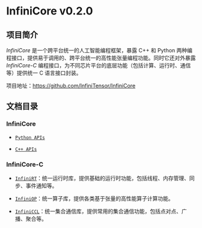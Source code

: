# InfiniCore v0.2.0

## 项目简介

*InfiniCore* 是一个跨平台统一的人工智能编程框架，暴露 C++ 和 Python 两种编程接口，提供易于调用的、跨平台统一的高性能张量编程功能。同时它还对外暴露 *InfiniCore-C* 编程接口，为不同芯片平台的底层功能（包括计算、运行时、通信等）提供统一 C 语言接口封装。

项目地址：<https://github.com/InfiniTensor/InfiniCore>

## 文档目录

### InfiniCore
- [`Python APIs`]

- [`C++ APIs`]

### InfiniCore-C

- [`InfiniRT`]：统一运行时库，提供基础的运行时功能，包括线程、内存管理、同步、事件通知等。

- [`InfiniOP`]：统一算子库，提供各类基于张量的高性能算子计算功能。

- [`InfiniCCL`]：统一集合通信库，提供常用的集合通信功能，包括点对点、广播、聚合等。


[`Python APIs`]:README.md
[`C++ APIs`]:README.md
[`InfiniRT`]:/infinirt/README.md
[`InfiniOP`]:/infiniop/README.md
[`InfiniCCL`]:/infiniccl/README.md
